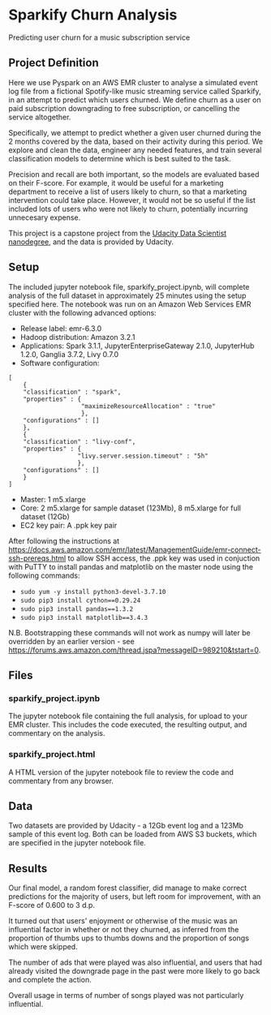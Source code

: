 # Sparkify Churn Analysis
Predicting user churn for a music subscription service

## Project Definition

Here we use Pyspark on an AWS EMR cluster to analyse a simulated event log file from a fictional Spotify-like music streaming service called Sparkify, in an attempt to predict which users churned. We define churn as a user on paid subscription downgrading to free subscription, or cancelling the service altogether.

Specifically, we attempt to predict whether a given user churned during the 2 months covered by the data, based on their activity during this period. We explore and clean the data, engineer any needed features, and train several classification models to determine which is best suited to the task.

Precision and recall are both important, so the models are evaluated based on their F-score. For example, it would be useful for a marketing department to receive a list of users likely to churn, so that a marketing intervention could take place. However, it would not be so useful if the list included lots of users who were not likely to churn, potentially incurring unnecesary expense.

This project is a capstone project from the [Udacity Data Scientist nanodegree](https://www.udacity.com/course/data-scientist-nanodegree--nd025), and the data is provided by Udacity.

## Setup

The included jupyter notebook file, sparkify_project.ipynb,  will complete analysis of the full dataset in approximately 25 minutes using the setup specified here. The notebook was run on an Amazon Web Services EMR cluster with the following advanced options:
* Release label: emr-6.3.0
* Hadoop distribution: Amazon 3.2.1
* Applications: Spark 3.1.1, JupyterEnterpriseGateway 2.1.0, JupyterHub 1.2.0, Ganglia 3.7.2, Livy 0.7.0
* Software configuration:
```
[
    {
    "classification" : "spark", 
    "properties" : {
                    "maximizeResourceAllocation" : "true"
                    }, 
    "configurations" : []
    },
    {
    "classification" : "livy-conf", 
    "properties" : {
                   "livy.server.session.timeout" : "5h"
                   }, 
    "configurations" : []
    }
]
```
* Master: 1 m5.xlarge
* Core: 2 m5.xlarge for sample dataset (123Mb), 8 m5.xlarge for full dataset (12Gb)
* EC2 key pair: A .ppk key pair


After following the instructions at https://docs.aws.amazon.com/emr/latest/ManagementGuide/emr-connect-ssh-prereqs.html to allow SSH access, the .ppk key was used in conjuction with PuTTY to install pandas and matplotlib on the master node using the following commands:

* `sudo yum -y install python3-devel-3.7.10`
* `sudo pip3 install cython==0.29.24`
* `sudo pip3 install pandas==1.3.2`
* `sudo pip3 install matplotlib==3.4.3`

N.B. Bootstrapping these commands will not work as numpy will later be overridden by an earlier version - see https://forums.aws.amazon.com/thread.jspa?messageID=989210&tstart=0.

## Files

### sparkify_project.ipynb

The jupyter notebook file containing the full analysis, for upload to your EMR cluster. This includes the code executed, the resulting output, and commentary on the analysis.

### sparkify_project.html

A HTML version of the jupyter notebook file to review the code and commentary from any browser.

## Data

Two datasets are provided by Udacity - a 12Gb event log and a 123Mb sample of this event log. Both can be loaded from AWS S3 buckets, which are specified in the jupyter notebook file.

## Results

Our final model, a random forest classifier, did manage to make correct predictions for the majority of users, but left room for improvement, with an F-score of 0.600 to 3 d.p.

It turned out that users' enjoyment or otherwise of the music was an influential factor in whether or not they churned, as inferred from the proportion of thumbs ups to thumbs downs and the proportion of songs which were skipped.

The number of ads that were played was also influential, and users that had already visited the downgrade page in the past were more likely to go back and complete the action.

Overall usage in terms of number of songs played was not particularly influential.
